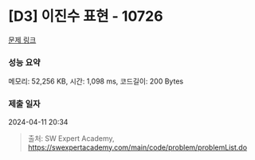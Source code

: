# [D3] 이진수 표현 - 10726 

[문제 링크](https://swexpertacademy.com/main/code/problem/problemDetail.do?contestProbId=AXRSXf_a9qsDFAXS) 

### 성능 요약

메모리: 52,256 KB, 시간: 1,098 ms, 코드길이: 200 Bytes

### 제출 일자

2024-04-11 20:34



> 출처: SW Expert Academy, https://swexpertacademy.com/main/code/problem/problemList.do